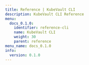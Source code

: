 ```yaml
---
title: Reference | KubeVault CLI
description: KubeVault CLI Reference
menu:
  docs_0.1.0:
    identifier: reference-cli
    name: KubeVault CLI
    weight: 30
    parent: reference
menu_name: docs_0.1.0
info:
  version: 0.1.0
---
```


